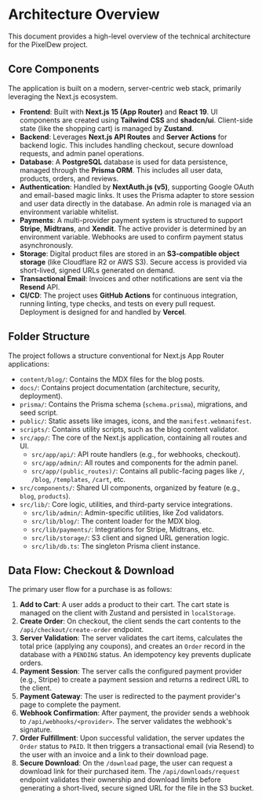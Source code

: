 # Architecture Overview

This document provides a high-level overview of the technical architecture for the PixelDew project.

## Core Components

The application is built on a modern, server-centric web stack, primarily leveraging the Next.js ecosystem.

-   **Frontend**: Built with **Next.js 15 (App Router)** and **React 19**. UI components are created using **Tailwind CSS** and **shadcn/ui**. Client-side state (like the shopping cart) is managed by **Zustand**.
-   **Backend**: Leverages **Next.js API Routes** and **Server Actions** for backend logic. This includes handling checkout, secure download requests, and admin panel operations.
-   **Database**: A **PostgreSQL** database is used for data persistence, managed through the **Prisma ORM**. This includes all user data, products, orders, and reviews.
-   **Authentication**: Handled by **NextAuth.js (v5)**, supporting Google OAuth and email-based magic links. It uses the Prisma adapter to store session and user data directly in the database. An admin role is managed via an environment variable whitelist.
-   **Payments**: A multi-provider payment system is structured to support **Stripe**, **Midtrans**, and **Xendit**. The active provider is determined by an environment variable. Webhooks are used to confirm payment status asynchronously.
-   **Storage**: Digital product files are stored in an **S3-compatible object storage** (like Cloudflare R2 or AWS S3). Secure access is provided via short-lived, signed URLs generated on demand.
-   **Transactional Email**: Invoices and other notifications are sent via the **Resend** API.
-   **CI/CD**: The project uses **GitHub Actions** for continuous integration, running linting, type checks, and tests on every pull request. Deployment is designed for and handled by **Vercel**.

## Folder Structure

The project follows a structure conventional for Next.js App Router applications:

-   `content/blog/`: Contains the MDX files for the blog posts.
-   `docs/`: Contains project documentation (architecture, security, deployment).
-   `prisma/`: Contains the Prisma schema (`schema.prisma`), migrations, and seed script.
-   `public/`: Static assets like images, icons, and the `manifest.webmanifest`.
-   `scripts/`: Contains utility scripts, such as the blog content validator.
-   `src/app/`: The core of the Next.js application, containing all routes and UI.
    -   `src/app/api/`: API route handlers (e.g., for webhooks, checkout).
    -   `src/app/admin/`: All routes and components for the admin panel.
    -   `src/app/(public_routes)/`: Contains all public-facing pages like `/`, `/blog`, `/templates`, `/cart`, etc.
-   `src/components/`: Shared UI components, organized by feature (e.g., `blog`, `products`).
-   `src/lib/`: Core logic, utilities, and third-party service integrations.
    -   `src/lib/admin/`: Admin-specific utilities, like Zod validators.
    -   `src/lib/blog/`: The content loader for the MDX blog.
    -   `src/lib/payments/`: Integrations for Stripe, Midtrans, etc.
    -   `src/lib/storage/`: S3 client and signed URL generation logic.
    -   `src/lib/db.ts`: The singleton Prisma client instance.

## Data Flow: Checkout & Download

The primary user flow for a purchase is as follows:

1.  **Add to Cart**: A user adds a product to their cart. The cart state is managed on the client with Zustand and persisted in `localStorage`.
2.  **Create Order**: On checkout, the client sends the cart contents to the `/api/checkout/create-order` endpoint.
3.  **Server Validation**: The server validates the cart items, calculates the total price (applying any coupons), and creates an `Order` record in the database with a `PENDING` status. An idempotency key prevents duplicate orders.
4.  **Payment Session**: The server calls the configured payment provider (e.g., Stripe) to create a payment session and returns a redirect URL to the client.
5.  **Payment Gateway**: The user is redirected to the payment provider's page to complete the payment.
6.  **Webhook Confirmation**: After payment, the provider sends a webhook to `/api/webhooks/<provider>`. The server validates the webhook's signature.
7.  **Order Fulfillment**: Upon successful validation, the server updates the `Order` status to `PAID`. It then triggers a transactional email (via Resend) to the user with an invoice and a link to their download page.
8.  **Secure Download**: On the `/download` page, the user can request a download link for their purchased item. The `/api/downloads/request` endpoint validates their ownership and download limits before generating a short-lived, secure signed URL for the file in the S3 bucket.
